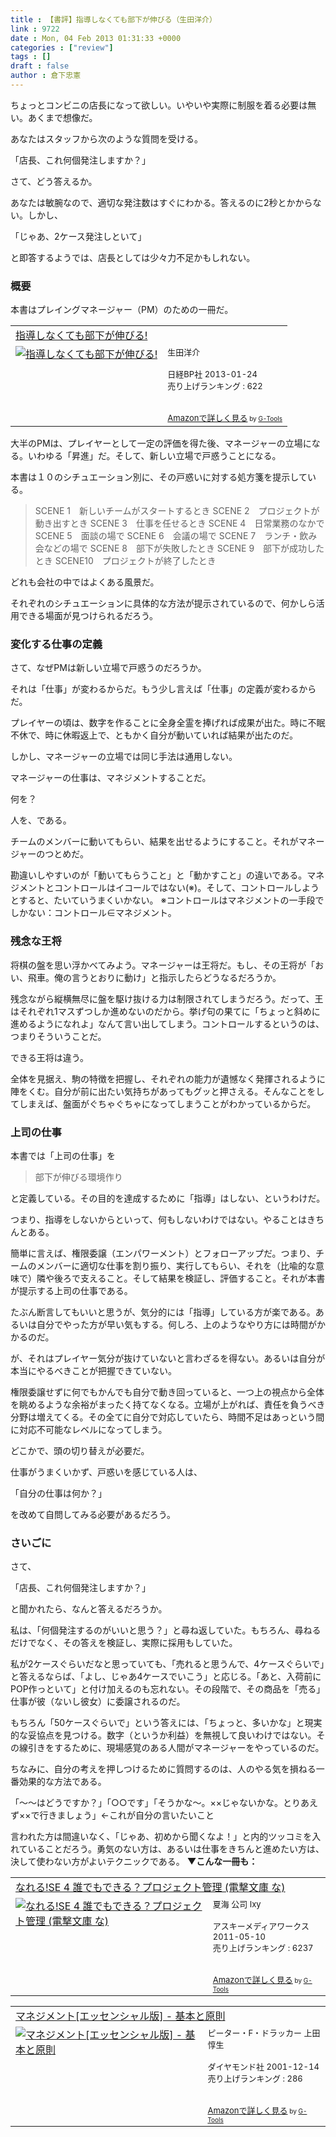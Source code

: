 ```yaml
---
title : 【書評】指導しなくても部下が伸びる（生田洋介）
link : 9722
date : Mon, 04 Feb 2013 01:31:33 +0000
categories : ["review"]
tags : []
draft : false
author : 倉下忠憲
---
```


ちょっとコンビニの店長になって欲しい。いやいや実際に制服を着る必要は無い。あくまで想像だ。

あなたはスタッフから次のような質問を受ける。

「店長、これ何個発注しますか？」

さて、どう答えるか。

あなたは敏腕なので、適切な発注数はすぐにわかる。答えるのに2秒とかからない。しかし、

「じゃあ、2ケース発注しといて」

と即答するようでは、店長としては少々力不足かもしれない。

<h3>概要</h3>
本書はプレイングマネージャー（PM）のための一冊だ。

<table  border="0" cellpadding="5"><tr><td colspan="2"><a href="http://www.amazon.co.jp/%E6%8C%87%E5%B0%8E%E3%81%97%E3%81%AA%E3%81%8F%E3%81%A6%E3%82%82%E9%83%A8%E4%B8%8B%E3%81%8C%E4%BC%B8%E3%81%B3%E3%82%8B-%E7%94%9F%E7%94%B0%E6%B4%8B%E4%BB%8B/dp/482227411X%3FSubscriptionId%3D15SMZCTB9V8NGR2TW082%26tag%3Drashita1000-22%26linkCode%3Dxm2%26camp%3D2025%26creative%3D165953%26creativeASIN%3D482227411X" target="_blank">指導しなくても部下が伸びる!</a><img src="http://www.assoc-amazon.jp/e/ir?t=rashita1000-22&l=ur2&o=9" width="1" height="1" style="border: none;" alt="" /></td></tr><tr><td valign="top"><a href="http://www.amazon.co.jp/%E6%8C%87%E5%B0%8E%E3%81%97%E3%81%AA%E3%81%8F%E3%81%A6%E3%82%82%E9%83%A8%E4%B8%8B%E3%81%8C%E4%BC%B8%E3%81%B3%E3%82%8B-%E7%94%9F%E7%94%B0%E6%B4%8B%E4%BB%8B/dp/482227411X%3FSubscriptionId%3D15SMZCTB9V8NGR2TW082%26tag%3Drashita1000-22%26linkCode%3Dxm2%26camp%3D2025%26creative%3D165953%26creativeASIN%3D482227411X" target="_blank"><img src="http://ecx.images-amazon.com/images/I/41VRi68sOhL._SL160_.jpg" border="0" alt="指導しなくても部下が伸びる!" /></a></td><td valign="top"><font size="-1">生田洋介 <br /><br />日経BP社  2013-01-24<br />売り上げランキング : 622<br /><br /><br /><a href="http://www.amazon.co.jp/%E6%8C%87%E5%B0%8E%E3%81%97%E3%81%AA%E3%81%8F%E3%81%A6%E3%82%82%E9%83%A8%E4%B8%8B%E3%81%8C%E4%BC%B8%E3%81%B3%E3%82%8B-%E7%94%9F%E7%94%B0%E6%B4%8B%E4%BB%8B/dp/482227411X%3FSubscriptionId%3D15SMZCTB9V8NGR2TW082%26tag%3Drashita1000-22%26linkCode%3Dxm2%26camp%3D2025%26creative%3D165953%26creativeASIN%3D482227411X" target="_blank">Amazonで詳しく見る</a></font><font size="-2"> by <a href="http://www.goodpic.com/mt/aws/index.html" >G-Tools</a></font></td></tr></table>


大半のPMは、プレイヤーとして一定の評価を得た後、マネージャーの立場になる。いわゆる「昇進」だ。そして、新しい立場で戸惑うことになる。

本書は１０のシチュエーション別に、その戸惑いに対する処方箋を提示している。

<blockquote>
SCENE 1　新しいチームがスタートするとき
SCENE 2　プロジェクトが動き出すとき
SCENE 3　仕事を任せるとき
SCENE 4　日常業務のなかで
SCENE 5　面談の場で
SCENE 6　会議の場で
SCENE 7　ランチ・飲み会などの場で
SCENE 8　部下が失敗したとき
SCENE 9　部下が成功したとき
SCENE10　プロジェクトが終了したとき
</blockquote>

どれも会社の中ではよくある風景だ。

それぞれのシチュエーションに具体的な方法が提示されているので、何かしら活用できる場面が見つけられるだろう。

<h3>変化する仕事の定義</h3>
さて、なぜPMは新しい立場で戸惑うのだろうか。

それは「仕事」が変わるからだ。もう少し言えば「仕事」の定義が変わるからだ。

プレイヤーの頃は、数字を作ることに全身全霊を捧げれば成果が出た。時に不眠不休で、時に休暇返上で、ともかく自分が動いていれば結果が出たのだ。

しかし、マネージャーの立場では同じ手法は通用しない。

マネージャーの仕事は、マネジメントすることだ。

何を？

人を、である。

チームのメンバーに動いてもらい、結果を出せるようにすること。それがマネージャーのつとめだ。

勘違いしやすいのが「動いてもらうこと」と「動かすこと」の違いである。マネジメントとコントロールはイコールではない(※)。そして、コントロールしようとすると、たいていうまくいかない。
※コントロールはマネジメントの一手段でしかない：コントロール∈マネジメント。

<h3>残念な王将</h3>
将棋の盤を思い浮かべてみよう。マネージャーは王将だ。もし、その王将が「おい、飛車。俺の言うとおりに動け」と指示したらどうなるだろうか。

残念ながら縦横無尽に盤を駆け抜ける力は制限されてしまうだろう。だって、王はそれぞれ1マスずつしか進めないのだから。挙げ句の果てに「ちょっと斜めに進めるようになれよ」なんて言い出してしまう。コントロールするというのは、つまりそういうことだ。

できる王将は違う。

全体を見据え、駒の特徴を把握し、それぞれの能力が遺憾なく発揮されるように陣をくむ。自分が前に出たい気持ちがあってもグッと押さえる。そんなことをしてしまえば、盤面がぐちゃぐちゃになってしまうことがわかっているからだ。

<h3>上司の仕事</h3>
本書では「上司の仕事」を

<blockquote>
部下が伸びる環境作り
</blockquote>

と定義している。その目的を達成するために「指導」はしない、というわけだ。

つまり、指導をしないからといって、何もしないわけではない。やることはきちんとある。

簡単に言えば、権限委譲（エンパワーメント）とフォローアップだ。つまり、チームのメンバーに適切な仕事を割り振り、実行してもらい、それを（比喩的な意味で）隣や後ろで支えること。そして結果を検証し、評価すること。それが本書が提示する上司の仕事である。

たぶん断言してもいいと思うが、気分的には「指導」している方が楽である。あるいは自分でやった方が早い気もする。何しろ、上のようなやり方には時間がかかるのだ。

が、それはプレイヤー気分が抜けていないと言わざるを得ない。あるいは自分が本当にやるべきことが把握できていない。

権限委譲せずに何でもかんでも自分で動き回っていると、一つ上の視点から全体を眺めるような余裕がまったく持てなくなる。立場が上がれば、責任を負うべき分野は増えてくる。その全てに自分で対応していたら、時間不足はあっという間に対応不可能なレベルになってしまう。

どこかで、頭の切り替えが必要だ。

仕事がうまくいかず、戸惑いを感じている人は、

「自分の仕事は何か？」

を改めて自問してみる必要があるだろう。

<h3>さいごに</h3>
さて、

「店長、これ何個発注しますか？」

と聞かれたら、なんと答えるだろうか。

私は、「何個発注するのがいいと思う？」と尋ね返していた。もちろん、尋ねるだけでなく、その答えを検証し、実際に採用もしていた。

私が2ケースぐらいだなと思っていても、「売れると思うんで、4ケースぐらいで」と答えるならば、「よし、じゃあ4ケースでいこう」と応じる。「あと、入荷前にPOP作っといて」と付け加えるのも忘れない。その段階で、その商品を「売る」仕事が彼（ないし彼女）に委譲されるのだ。

もちろん「50ケースぐらいで」という答えには、「ちょっと、多いかな」と現実的な妥協点を見つける。数字（というか利益）を無視して良いわけではない。その線引きをするために、現場感覚のある人間がマネージャーをやっているのだ。

ちなみに、自分の考えを押しつけるために質問するのは、人のやる気を損ねる一番効果的な方法である。

「〜〜はどうですか？」「○○です」「そうかな〜。××じゃないかな。とりあえず××で行きましょう」←これが自分の言いたいこと

言われた方は間違いなく、「じゃあ、初めから聞くなよ！」と内的ツッコミを入れていることだろう。勇気のない方は、あるいは仕事をきちんと進めたい方は、決して使わない方がよいテクニックである。
<strong>
▼こんな一冊も：</strong>
<table  border="0" cellpadding="5"><tr><td colspan="2"><a href="http://www.amazon.co.jp/%E3%81%AA%E3%82%8C%E3%82%8B-SE-%E8%AA%B0%E3%81%A7%E3%82%82%E3%81%A7%E3%81%8D%E3%82%8B%EF%BC%9F%E3%83%97%E3%83%AD%E3%82%B8%E3%82%A7%E3%82%AF%E3%83%88%E7%AE%A1%E7%90%86-%E9%9B%BB%E6%92%83%E6%96%87%E5%BA%AB-%E3%81%AA/dp/4048705288%3FSubscriptionId%3D15SMZCTB9V8NGR2TW082%26tag%3Drashita1000-22%26linkCode%3Dxm2%26camp%3D2025%26creative%3D165953%26creativeASIN%3D4048705288" target="_blank">なれる!SE 4 誰でもできる？プロジェクト管理 (電撃文庫 な)</a><img src="http://www.assoc-amazon.jp/e/ir?t=rashita1000-22&l=ur2&o=9" width="1" height="1" style="border: none;" alt="" /></td></tr><tr><td valign="top"><a href="http://www.amazon.co.jp/%E3%81%AA%E3%82%8C%E3%82%8B-SE-%E8%AA%B0%E3%81%A7%E3%82%82%E3%81%A7%E3%81%8D%E3%82%8B%EF%BC%9F%E3%83%97%E3%83%AD%E3%82%B8%E3%82%A7%E3%82%AF%E3%83%88%E7%AE%A1%E7%90%86-%E9%9B%BB%E6%92%83%E6%96%87%E5%BA%AB-%E3%81%AA/dp/4048705288%3FSubscriptionId%3D15SMZCTB9V8NGR2TW082%26tag%3Drashita1000-22%26linkCode%3Dxm2%26camp%3D2025%26creative%3D165953%26creativeASIN%3D4048705288" target="_blank"><img src="http://ecx.images-amazon.com/images/I/51mgBXixICL._SL160_.jpg" border="0" alt="なれる!SE 4 誰でもできる？プロジェクト管理 (電撃文庫 な)" /></a></td><td valign="top"><font size="-1">夏海 公司 Ixy <br /><br />アスキーメディアワークス  2011-05-10<br />売り上げランキング : 6237<br /><br /><br /><a href="http://www.amazon.co.jp/%E3%81%AA%E3%82%8C%E3%82%8B-SE-%E8%AA%B0%E3%81%A7%E3%82%82%E3%81%A7%E3%81%8D%E3%82%8B%EF%BC%9F%E3%83%97%E3%83%AD%E3%82%B8%E3%82%A7%E3%82%AF%E3%83%88%E7%AE%A1%E7%90%86-%E9%9B%BB%E6%92%83%E6%96%87%E5%BA%AB-%E3%81%AA/dp/4048705288%3FSubscriptionId%3D15SMZCTB9V8NGR2TW082%26tag%3Drashita1000-22%26linkCode%3Dxm2%26camp%3D2025%26creative%3D165953%26creativeASIN%3D4048705288" target="_blank">Amazonで詳しく見る</a></font><font size="-2"> by <a href="http://www.goodpic.com/mt/aws/index.html" >G-Tools</a></font></td></tr></table>

<table  border="0" cellpadding="5"><tr><td colspan="2"><a href="http://www.amazon.co.jp/%E3%83%9E%E3%83%8D%E3%82%B8%E3%83%A1%E3%83%B3%E3%83%88-%E3%82%A8%E3%83%83%E3%82%BB%E3%83%B3%E3%82%B7%E3%83%A3%E3%83%AB%E7%89%88-%E5%9F%BA%E6%9C%AC%E3%81%A8%E5%8E%9F%E5%89%87-%E3%83%94%E3%83%BC%E3%82%BF%E3%83%BC%E3%83%BBF%E3%83%BB%E3%83%89%E3%83%A9%E3%83%83%E3%82%AB%E3%83%BC/dp/4478410232%3FSubscriptionId%3D15SMZCTB9V8NGR2TW082%26tag%3Drashita1000-22%26linkCode%3Dxm2%26camp%3D2025%26creative%3D165953%26creativeASIN%3D4478410232" target="_blank">マネジメント[エッセンシャル版] - 基本と原則</a><img src="http://www.assoc-amazon.jp/e/ir?t=rashita1000-22&l=ur2&o=9" width="1" height="1" style="border: none;" alt="" /></td></tr><tr><td valign="top"><a href="http://www.amazon.co.jp/%E3%83%9E%E3%83%8D%E3%82%B8%E3%83%A1%E3%83%B3%E3%83%88-%E3%82%A8%E3%83%83%E3%82%BB%E3%83%B3%E3%82%B7%E3%83%A3%E3%83%AB%E7%89%88-%E5%9F%BA%E6%9C%AC%E3%81%A8%E5%8E%9F%E5%89%87-%E3%83%94%E3%83%BC%E3%82%BF%E3%83%BC%E3%83%BBF%E3%83%BB%E3%83%89%E3%83%A9%E3%83%83%E3%82%AB%E3%83%BC/dp/4478410232%3FSubscriptionId%3D15SMZCTB9V8NGR2TW082%26tag%3Drashita1000-22%26linkCode%3Dxm2%26camp%3D2025%26creative%3D165953%26creativeASIN%3D4478410232" target="_blank"><img src="http://ecx.images-amazon.com/images/I/41AY8WEF74L._SL160_.jpg" border="0" alt="マネジメント[エッセンシャル版] - 基本と原則" /></a></td><td valign="top"><font size="-1">ピーター・F・ドラッカー 上田 惇生 <br /><br />ダイヤモンド社  2001-12-14<br />売り上げランキング : 286<br /><br /><br /><a href="http://www.amazon.co.jp/%E3%83%9E%E3%83%8D%E3%82%B8%E3%83%A1%E3%83%B3%E3%83%88-%E3%82%A8%E3%83%83%E3%82%BB%E3%83%B3%E3%82%B7%E3%83%A3%E3%83%AB%E7%89%88-%E5%9F%BA%E6%9C%AC%E3%81%A8%E5%8E%9F%E5%89%87-%E3%83%94%E3%83%BC%E3%82%BF%E3%83%BC%E3%83%BBF%E3%83%BB%E3%83%89%E3%83%A9%E3%83%83%E3%82%AB%E3%83%BC/dp/4478410232%3FSubscriptionId%3D15SMZCTB9V8NGR2TW082%26tag%3Drashita1000-22%26linkCode%3Dxm2%26camp%3D2025%26creative%3D165953%26creativeASIN%3D4478410232" target="_blank">Amazonで詳しく見る</a></font><font size="-2"> by <a href="http://www.goodpic.com/mt/aws/index.html" >G-Tools</a></font></td></tr></table>
